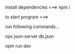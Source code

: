 <!-- *** secure login system and dashboard *** -->



install dependencies ===>
npm i

to start program ===>

run following commands...

npx json-server db.json

npm run dev
